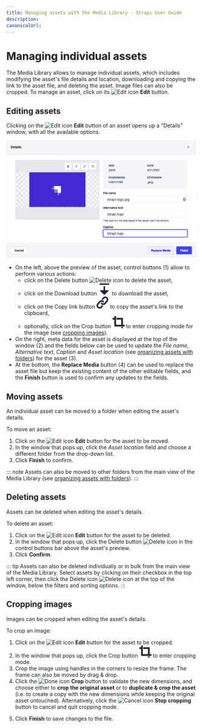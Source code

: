 ```yaml
---
title: Managing assets with the Media Library - Strapi User Guide
description:
canonicalUrl:
---
```


<!-- TODO: update SEO -->

# Managing individual assets

The Media Library allows to manage individual assets, which includes modifying the asset's file details and location, downloading and copying the link to the asset file, and deleting the asset. Image files can also be cropped. To manage an asset, click on its ![Edit icon](../assets/icons/edit.svg) **Edit** button.

## Editing assets

Clicking on the ![Edit icon](../assets/icons/edit.svg) **Edit** button of an asset opens up a "Details" window, with all the available options.

<!-- TODO: improve/replace screenshot -->
![🏞 screenshot - Annotated asset details popup screenshot](../assets/media-library/media-library_asset-details.png)

- On the left, above the preview of the asset, control buttons (1) allow to perform various actions:
  <!-- TODO: fix icons -->
  - click on the Delete button ![Delete icon](../assets/icons/delete.svg) to delete the asset,
  - click on the Download button ![Download icon](../assets/icons/download.svg) to download the asset,
  - click on the Copy link button ![Copy link icon](../assets/icons/link.svg) to copy the asset's link to the clipboard,
  - optionally, click on the Crop button ![Copy link icon](../assets/icons/crop.svg) to enter cropping mode for the image (see [cropping images](#cropping-images)).
- On the right, meta data for the asset is displayed at the top of the window (2) and the fields below can be used to update the _File name_, _Alternative text_, _Caption_ and _Asset location_ (see [organizing assets with folders](/user-docs/latest/media-library/organizing-assets-with-folders.md)) for the asset (3).
- At the bottom, the **Replace Media** button (4) can be used to replace the asset file but keep the existing content of the other editable fields, and the **Finish** button is used to confirm any updates to the fields.

## Moving assets

An individual asset can be moved to a folder when editing the asset's details.

To move an asset:

1. Click on the ![Edit icon](../assets/icons/edit.svg) **Edit** button for the asset to be moved.
2. In the window that pops up, click the _Asset location_ field and choose a different folder from the drop-down list.
3. Click **Finish** to confirm.

<!-- ? is the button named Finish or Save ? -->

::: note
Assets can also be moved to other folders from the main view of the Media Library (see [organizing assets with folders](/user-docs/latest/media-library/organizing-assets-with-folders.md#moving-assets-to-a-folder)).
:::

## Deleting assets

Assets can be deleted when editing the asset's details.

To delete an asset:

1. Click on the ![Edit icon](../assets/icons/edit.svg) **Edit** button for the asset to be deleted.
2. In the window that pops up, click the Delete button ![Delete icon](../assets/icons/delete.svg) in the control buttons bar above the asset's preview.
3. Click **Confirm**.

::: tip
Assets can also be deleted individually or in bulk from the main view of the Media Library. Select assets by clicking on their checkbox in the top left corner, then click the Delete icon ![Delete icon](../assets/icons/delete.svg) at the top of the window, below the filters and sorting options.
:::

## Cropping images

Images can be cropped when editing the asset's details.

To crop an image:

<!-- TODO: fix icons -->
1. Click on the ![Edit icon](../assets/icons/edit.svg) **Edit** button for the asset to be cropped.
2. In the window that pops up, click the Crop button ![Crop icon](../assets/icons/crop.svg) to enter cropping mode.
3. Crop the image using handles in the corners to resize the frame. The frame can also be moved by drag & drop.
4. Click the ![Done icon](../assets/icons/check_icon.svg) **Crop** button to validate the new dimensions, and choose either to **crop the original asset** or to **duplicate & crop the asset** (i.e. to create a copy with the new dimensions while keeping the original asset untouched). Alternatively, click the ![Cancel icon](../assets/icons/close-icon.svg) **Stop cropping** button to cancel and quit cropping mode.
<!-- TODO: ask devs because there seems to be a bug/unintuitive behavior:  choosing crop the original asset does not quit cropping mode 😅  -->
5. Click **Finish** to save changes to the file.

